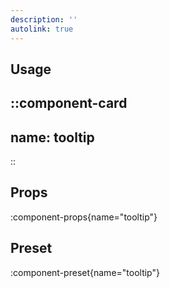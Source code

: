 ```yaml
---
description: ''
autolink: true
---
```


## Usage

::component-card
---
name: tooltip
---
::

## Props

:component-props{name="tooltip"}

## Preset

:component-preset{name="tooltip"}
